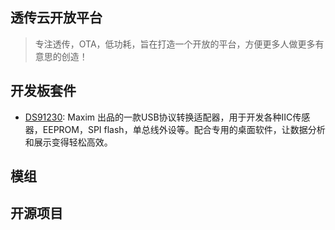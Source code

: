 ## 透传云开放平台

> 专注透传，OTA，低功耗，旨在打造一个开放的平台，方便更多人做更多有意思的创造！

## 开发板套件

- [DS91230](ds91230/ds91230.md): Maxim 出品的一款USB协议转换适配器，用于开发各种IIC传感器，EEPROM，SPI flash，单总线外设等。配合专用的桌面软件，让数据分析和展示变得轻松高效。

## 模组

## 开源项目
